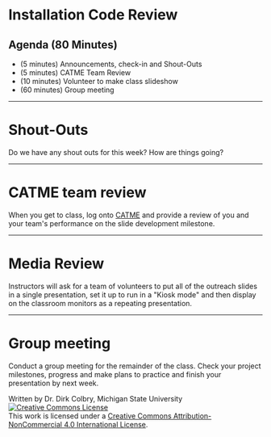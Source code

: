 # Installation Code Review


## Agenda (80 Minutes)

- (5 minutes) Announcements, check-in and Shout-Outs
- (5 minutes) CATME Team Review
- (10 minutes) Volunteer to make class slideshow
- (60 minutes) Group meeting

-----
#  Shout-Outs

Do we have any shout outs for this week?  How are things going?




----
# CATME team review

When you get to class, log onto [CATME](https://catme.org/) and provide a review of you and your team's performance on the slide development milestone.

----

# Media Review

Instructors will ask for a team of volunteers to put all of the outreach slides in a single presentation, set it up to run in a "Kiosk mode" and then display on the classroom monitors as a repeating presentation. 




---

# Group meeting

Conduct a group meeting for the remainder of the class.  Check your project milestones, progress and make plans to practice and finish your presentation by next week. 

Written by Dr. Dirk Colbry, Michigan State University
<a rel="license" href="http://creativecommons.org/licenses/by-nc/4.0/"><img alt="Creative Commons License" style="border-width:0" src="https://i.creativecommons.org/l/by-nc/4.0/88x31.png" /></a><br />This work is licensed under a <a rel="license" href="http://creativecommons.org/licenses/by-nc/4.0/">Creative Commons Attribution-NonCommercial 4.0 International License</a>.
